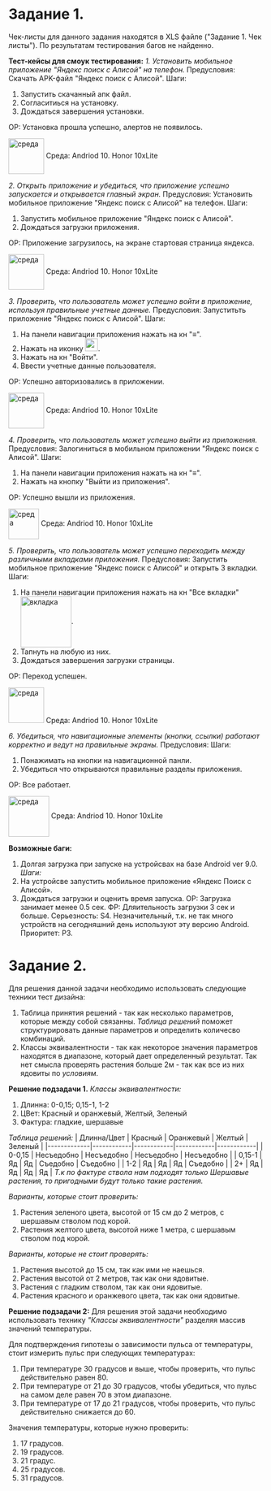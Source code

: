 **Задание 1.**
==============
Чек-листы для данного задания находятся в XLS файле ("Задание 1. Чек листы").
По результатам тестирования багов не найденно.

**Тест-кейсы для смоук тестирования:**
*1. Установить мобильное приложение "Яндекс поиск с Алисой" на телефон.*
Предусловия: Скачать APK-файл "Яндекс поиск с Алисой".
Шаги:
1. Запустить скачанный апк файл.
2. Согласитиься на установку.
3. Дождаться завершения установки.

ОР: Установка прошла успешно, алертов не появилось. 

<image src= "https://img2.reactor.cc/pics/post/full/Anime-фэндомы-It-is-Wednesday-My-Dudes-8129260.jpeg" width="70" align="center" alt= "среда">
Среда: Andriod 10. Honor 10xLite 
  
*2. Открыть приложение и убедиться, что приложение успешно запускается и открывается главный экран.*
Предусловия: Установить мобильное приложение "Яндекс поиск с Алисой" на телефон.
Шаги:
1. Запустить мобильное приложение "Яндекс поиск с Алисой".
2. Дождаться загрузки приложения.

ОР: Приложение загрузилось, на экране стартовая страница яндекса. 

<image src= "https://i.ytimg.com/vi/tF355OrFDw8/maxresdefault.jpg" width="70" align="center" alt= "среда">
Среда: Andriod 10. Honor 10xLite 

*3. Проверить, что пользователь может успешно войти в приложение, используя правильные учетные данные.*
Предусловия: Запуститьть приложение "Яндекс поиск с Алисой".
Шаги:
1. На панели навигации приложения нажать на кн "≡". 
2. Нажать на иконку <image src= "https://cdn2.iconfinder.com/data/icons/ios-7-icons/50/user_male4-1024.png" width="25">.
3. Нажать на кн "Войти".
4. Ввести учетные данные пользователя.

ОР: Успешно авторизовались в приложении. 

<image src= "https://img2.reactor.cc/pics/post/full/It-is-Wednesday-My-Dudes-8120196.jpeg" width="70" align="center" alt= "среда">
Среда: Andriod 10. Honor 10xLite 

*4. Проверить, что пользователь может успешно выйти из приложения.*
Предусловия: Залогиниться в мобильном приложении "Яндекс поиск с Алисой".
Шаги:
1. На панели навигации приложения нажать на кн "≡". 
2. Нажать на кнопку "Выйти из приложения".

ОР: Успешно вышли из приложения. 

<image src= "https://img2.reactor.cc/pics/post/full/It-is-Wednesday-My-Dudes-лягушка-карман-сигарета-8119189.jpeg" width="60" align="center" alt= "среда">
Среда: Andriod 10. Honor 10xLite 

*5. Проверить, что пользователь может успешно переходить между различными вкладками приложения.*
Предусловия: Запустить мобильное приложение "Яндекс поиск с Алисой" и открыть 3 вкладки.
Шаги:
1. На панели навигации приложения нажать на кн "Все вкладки" <image src= "https://pvtest.ru/wp-content/uploads/b/4/5/b454e3929485bfd19e5a1b1d4ee6f882.png" width="100" align="center" alt= "вкладка">.
2. Тапнуть на любую из них.
3. Дождаться завершения загрузки страницы.

ОР: Переход успешен.

<image src= "https://img2.reactor.cc/pics/post/full/It-is-Wednesday-My-Dudes-8120327.jpeg" width="70" alt= "среда">
Среда: Andriod 10. Honor 10xLite 

*6. Убедиться, что навигационные элементы (кнопки, ссылки) работают корректно и ведут на правильные экраны.*
Предусловия: 
Шаги:
1. Понажимать на кнопки на навигационной панли.
2. Убедиться что открываются правильные разделы приложения.

ОР: Все работает. 

<image src= "https://chpic.su/_data/stickers/w/WednesdayFrog/WednesdayFrog_009.webp" width="80" align="center" alt= "среда">
Среда: Andriod 10. Honor 10xLite 

**Возможные баги:**
1. Долгая загрузка при запуске на устройсвах на базе Android ver 9.0.
*Шаги:* 
1. На устройсве запустить мобильное приложение «Яндекс Поиск с Алисой».
2. Дождаться загрузки и оценить время запуска.
ОР: Загрузка занимает менее 0.5 сек.
ФР: Дляительность загрузки 3 сек и больше.
Серьезность: 
S4. Незначительный, т.к. не так много устройств на сегодняшний день используют эту версию Android.
Приоритет: Р3.


**Задание 2.**
==============
Для решения данной задачи необходимо использовать следующие техники тест дизайна:
1. Таблица принятия решений - так как несколько параметров, которые между собой связанны. *Таблица решений* поможет структурировать данные параметров и определить количесво комбинаций.
2. Классы эквивалентности - так как некоторое значения параметров находятся в диапазоне, который дает определенный результат. Так нет смысла проверять растения больше 2м - так как все из них ядовиты по *условиям*.

**Решение подзадачи 1.**
*Классы эквивалентности:*
1. Длинна: 0-0,15; 0,15-1, 1-2
2. ЦВет: Красный и оранжевый, Желтый, Зеленый
3. Фактура: гладкие, шершавые

*Таблица решений:*
| Длинна/Цвет | Красный    | Оранжевый  | Желтый     | Зеленый    |
|-------------|------------|------------|------------|------------|
| 0-0,15      | Несъедобно | Несъедобно | Несъедобно | Несъедобно |
| 0,15-1      | Яд         | Яд         | Съедобно   | Съедобно   |
| 1-2         | Яд         | Яд         | Яд         | Съедобно   |
| 2+          | Яд         | Яд         | Яд         | Яд         |
*Т.к по фактуре ствола нам подходят только Шершавые растения, то пригодными будут только такие растения.*

*Варианты, которые стоит проверить:*
1. Растения зеленого цвета, высотой от 15 см до 2 метров, с шершавым стволом под корой.
2. Растения желтого цвета, высотой ниже 1 метра, с шершавым стволом под корой.

*Варианты, которые не стоит проверять:*
1. Растения высотой до 15 см, так как ими не наешься.
2. Растения высотой от 2 метров, так как они ядовитые.
3. Растения с гладким стволом, так как они ядовитые.
4. Растения красного и оранжевого цвета, так как они ядовитые.

**Решение подзадачи 2:**
Для решения этой задачи необходимо использовать технику *"Классы эквивалентности"* разделяя массив значений температуры.

Для подтверждения гипотезы о зависимости пульса от температуры, стоит измерить пульс при следующих температурах:
1. При температуре 30 градусов и выше, чтобы проверить, что пульс действительно равен 80.
2. При температуре от 21 до 30 градусов, чтобы убедиться, что пульс на самом деле равен 70 в этом диапазоне.
3. При температуре от 17 до 21 градусов, чтобы проверить, что пульс действительно снижается до 60.

Значения температуры, которые нужно проверить:
1. 17 градусов.
2. 19 градусов.
3. 21 градус.
4. 25 градусов.
5. 31 градусов.
